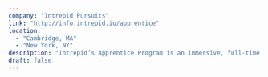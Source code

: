 ```yaml
---
company: "Intrepid Pursuits"
link: "http://info.intrepid.io/apprentice"
location:
  - "Cambridge, MA"
  - "New York, NY"
description: "Intrepid’s Apprentice Program is an immersive, full-time 12-week training program that spans several disciplines: Project Management, Experience Design, iOS, Android and Web development."
draft: false
---
```

